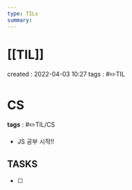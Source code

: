 ```yaml
---
type: TILs
summary: 
---
```


# [[TIL]]
created : 2022-04-03 10:27
tags : #✏️TIL

# CS
**tags** : #✏️TIL/CS
- JS 공부 시작!!

## TASKS
- [ ] 

